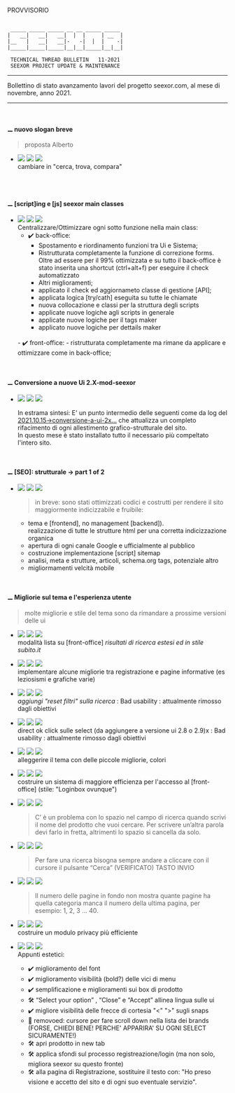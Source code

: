 PROVVISORIO

~~~

 _____ _____ _____ __ __ _____ _____
|   __|   __|   __|  |  |     | __  |
|__   |   __|   __|-   -|  |  |    -|
|_____|_____|_____|__|__|_____|__|__|

 TECHNICAL THREAD BULLETIN   11-2021
 SEEXOR PROJECT UPDATE & MAINTENANCE

~~~

---

Bollettino di stato avanzamento lavori del progetto seexor.com, al mese di novembre, anno 2021.

---

<br>

#### ⚊ nuovo slogan breve
> proposta Alberto

-	[![](https://img.shields.io/badge/--FF00FF.svg)]()
	[![](https://img.shields.io/badge/--F1F1F1.svg)]()
	[![](https://img.shields.io/badge/completed-11/21-green.svg)]()<br>
 	cambiare in "cerca, trova, compara"

<br>


<br>

#### ⚊ [script]ing e [js] seexor main classes

- 	[![](https://img.shields.io/badge/--FF00FF.svg)]()
	[![](https://img.shields.io/badge/--F1F1F1.svg)]()
	[![](https://img.shields.io/badge/completed-11/21-green.svg)]()<br>
	Centralizzare/Ottimizzare ogni sotto funzione nella main class:
	- ✔️ back-office: 
		- Spostamento e riordinamento funzioni tra Ui e Sistema;
		- Ristrutturata completamente la funzione di correzione forms. Oltre ad essere per il 99% ottimizzata e su tutto il back-office è stato inserita una shortcut (ctrl+alt+f) per eseguire il check automatizzato
		- Altri miglioramenti;
		- applicato il check ed aggiornameto classe di gestione [API];
		- applicata logica [try/cath] eseguita su tutte le chiamate
		- nuova collocazione e classi per la struttura degli scripts
		- applicate nuove logiche agli scripts in generale
		- applicate nuove logiche per il tags maker
		- applicato nuove logiche per dettails maker
	<br>
	- ✔️ front-office:
		-  ristrutturata completamente ma rimane da applicare e ottimizzare come in back-office;

<br>

#### ⚊ Conversione a nuove Ui 2.X-mod-seexor

-	[![](https://img.shields.io/badge/--FF00FF.svg)]()
	[![](https://img.shields.io/badge/--F1F1F1.svg)]()
	[![](https://img.shields.io/badge/completed-11/21-green.svg)]()<br>

	In estrama sintesi: E' un punto intermedio delle seguenti come da log del [2021.10.15->conversione-a-ui-2x...](https://github.com/SeexorDev/diary-log/blob/main/ttb/2021.10.15.ttb.updates.md#-conversione-a-ui-2x-back-office-completatofront-office-in-esecuzione)
	che attualizza un completo rifacimento di ogni allestimento grafico-strutturale del sito.<br>
	In questo mese è stato installato tutto il necessario più compeltato l'intero sito.

<br>

#### ⚊ [SEO]: strutturale -> part 1 of 2

-	[![](https://img.shields.io/badge/--FF00FF.svg)]()
	[![](https://img.shields.io/badge/--F1F1F1.svg)]()
	[![](https://img.shields.io/badge/completed-11/21-green.svg)]()<br>

	> in breve: sono stati ottimizzati codici e costrutti per rendere il sito maggiormente indicizzabile e fruibile:

	- tema e [frontend], no management [backend]). <br> realizzazione di tutte le strutture html per una corretta indicizzazione organica
	- apertura di ogni canale Google e ufficialmente al pubblico
	- costruzione implementazione [script] sitemap
	- analisi, meta e strutture, articoli, schema.org tags, potenziale altro
	- migliormamenti velcità mobile

<br>

#### ⚊ Migliorie sul tema e l'esperienza utente

> molte migliorie e stile del tema sono da rimandare a prossime versioni delle ui

- 	[![](https://img.shields.io/badge/--FF00FF.svg)]()
	[![](https://img.shields.io/badge/--F1F1F1.svg)]()
	[![](https://img.shields.io/badge/--F1F1F1.svg)]()<br>
	modalità lista su [front-office] _risultati di ricerca estesi ed in stile subito.it_

-	[![](https://img.shields.io/badge/--FF00FF.svg)]()
	[![](https://img.shields.io/badge/--F1F1F1.svg)]()
	[![](https://img.shields.io/badge/completed-11/21-green.svg)]()<br>
	implementare alcune migliorie tra registrazione e pagine informative (es leziosismi e grafiche varie)

- 	[![](https://img.shields.io/badge/--FF00FF.svg)]()
	[![](https://img.shields.io/badge/--F1F1F1.svg)]()
	[![](https://img.shields.io/badge/banned-11/21-red.svg)]()<br>
	_aggiungi "reset filtri" sulla ricerca_ : Bad usability : attualmente rimosso dagli obiettivi

-	[![](https://img.shields.io/badge/--FF00FF.svg)]()
	[![](https://img.shields.io/badge/--F1F1F1.svg)]()
	[![](https://img.shields.io/badge/banned-11/21-red.svg)]()<br>
	direct ok click sulle select (da aggiungere a versione ui 2.8 o 2.9)x : Bad usability : attualmente rimosso dagli obiettivi

-	[![](https://img.shields.io/badge/--FF00FF.svg)]()
	[![](https://img.shields.io/badge/--F1F1F1.svg)]()
	[![](https://img.shields.io/badge/completed-11/21-green.svg)]()<br>
	alleggerire il tema con delle piccole migliorie, colori

- 	[![](https://img.shields.io/badge/--FF00FF.svg)]()
	[![](https://img.shields.io/badge/--F1F1F1.svg)]()
	[![](https://img.shields.io/badge/completed-11/21-green.svg)]()<br>
	costruire un sistema di maggiore efficienza per l'accesso al [front-office] (stile: "Loginbox ovunque")

- 	[![](https://img.shields.io/badge/--FF00FF.svg)]()
	[![](https://img.shields.io/badge/--F1F1F1.svg)]()
	[![](https://img.shields.io/badge/completed-11/21-green.svg)]()<br>
	> C’ è un problema con lo spazio nel campo di ricerca quando scrivi il nome del prodotto che vuoi cercare.  Per scrivere un’altra parola devi farlo in fretta, altrimenti lo spazio si cancella da solo. 

- 	[![](https://img.shields.io/badge/--FF00FF.svg)]()
	[![](https://img.shields.io/badge/--F1F1F1.svg)]()
	[![](https://img.shields.io/badge/completed-11/21-green.svg)]()<br>
	> Per fare una ricerca bisogna sempre andare a cliccare con il cursore il pulsante “Cerca” (VERIFICATO)  TASTO INVIO

- 	[![](https://img.shields.io/badge/--FF00FF.svg)]()
	[![](https://img.shields.io/badge/--F1F1F1.svg)]()
	[![](https://img.shields.io/badge/completed-11/21-green.svg)]()<br>
	> Il numero delle pagine in fondo non mostra quante pagine ha quella categoria manca il numero della ultima pagina, per esempio: 1, 2, 3 ... 40.
 
- 	[![](https://img.shields.io/badge/--FF00FF.svg)]()
	[![](https://img.shields.io/badge/--F1F1F1.svg)]()
	[![](https://img.shields.io/badge/completed-11/21-green.svg)]()<br>
	costruire un modulo privacy più efficiente

-	[![](https://img.shields.io/badge/--FF00FF.svg)]()
	[![](https://img.shields.io/badge/--F1F1F1.svg)]()
	[![](https://img.shields.io/badge/completed-11/21-green.svg)]()<br>
	Appunti estetici:
	- ✔️ miglioramento del font
	- ✔️ miglioramento visibilità (bold?) delle vici di menu
	- ✔️ semplificazione e miglioramenti sui box di prodotto
	- 🛠 “Select your option” , “Close” e “Accept” allinea lingua sulle ui
	- ✔️ migliore visibilità delle frecce di cortesia "<" ">" sugli snaps
	- 🚫 removoed: cursore per fare scroll down nella lista dei brands (FORSE, CHIEDI BENE! PERCHE' APPARIRA' SU OGNI SELECT SICURAMENTE!)
	- 🛠 apri prodotto in new tab
	- 🛠 applica sfondi sul processo registreazione/login (ma non solo, migliora seexor su questo fronte)
	- 🛠 alla pagina di Registrazione, sostituire il testo con: "Ho preso visione e accetto del sito e di ogni suo eventuale servizio".

